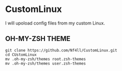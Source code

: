 # CustomLinux
I will upoload config files from my custom Linux.

## OH-MY-ZSH THEME
```
git clone https://github.com/Nf4ll/CustomLinux.git
cd CUstomLinux
mv .oh-my-zsh/themes root.zsh-themes
mv .oh-my-zsh/themes user.zsh-themes
```
